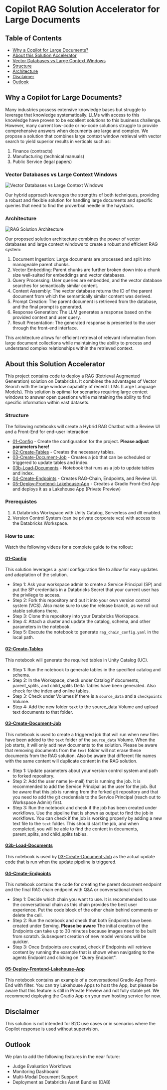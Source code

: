 # Copilot RAG Solution Accelerator for Large Documents

## Table of Contents
* [Why a Copilot for Large Documents?](#why-a-copilot-for-large-documents)
* [About this Solution Accelerator](#about-this-solution-accelerator)
* [Vector Databases vs Large Context Windows](#vector-databases-vs-large-context-windows)
* [Structure](#structure)
* [Architecture](#architecture)
* [Disclaimer](#disclaimer)
* [Outlook](#outlook)

## Why a Copilot for Large Documents?
Many industries possess extensive knowledge bases but struggle to leverage that knowledge systematically. LLMs with access to this knowledge have proven to be excellent solutions to this business challenge. However, many current low-code or no-code solutions struggle to provide comprehensive answers when documents are large and complex. We propose a solution that combines large context window retrieval with vector search to yield superior results in verticals such as:

1. Finance (contracts)
2. Manufacturing (technical manuals)
3. Public Service (legal papers)

### Vector Databases vs Large Context Windows

![Vector Databases vs Large Context Windows](img/vector-db-vs-large-context.webp)

Our hybrid approach leverages the strengths of both techniques, providing a robust and flexible solution for handling large documents and specific queries that need to find the proverbial needle in the haystack.

### Architecture

![RAG Solution Architecture](img/hybrid-rag.webp)

Our proposed solution architecture combines the power of vector databases and large context windows to create a robust and efficient RAG system:

1. Document Ingestion: Large documents are processed and split into manageable parent chunks.
2. Vector Embedding: Parent chunks are further broken down into a chunk size well-suited for embeddings and vector databases.
3. Query Processing: User queries are embedded, and the vector database searches for semantically similar content.
4. Context Assembly: The vector database returns the ID of the parent document from which the semantically similar content was derived.
5. Prompt Creation: The parent document is retrieved from the database, and the final prompt is generated.
6. Response Generation: The LLM generates a response based on the provided context and user query.
7. Result Presentation: The generated response is presented to the user through the front-end interface.

This architecture allows for efficient retrieval of relevant information from large document collections while maintaining the ability to process and understand complex relationships within the retrieved context.

## About this Solution Accelerator
This project contains code to deploy a RAG (Retrieval Augmented Generation) solution on Databricks. It combines the advantages of Vector Search with the large window capability of recent LLMs (Large Language Models). This solution is optimal for scenarios requiring large context windows to answer open questions while maintaining the ability to find specific information within vast datasets.

### Structure
The following notebooks will create a Hybrid RAG Chatbot with a Review UI and a Front-End for end-user interaction:

* [01-Config](./01-Config.py) - Create the configuration for the project. **Please adjust parameters here!**
* [02-Create-Tables](./02-Create-Tables.py) - Creates the necessary tables.
* [03-Create-Document-Job](./03-Create-Document-Job.py) - Creates a job that can be scheduled or triggered to update tables and index.
* [03b-Load-Documents](./03b-Load-Documents.py) - Notebook that runs as a job to update tables and index.
* [04-Create-Endpoints](./04-Create-Endpoints.py) - Creates RAG-Chain, Endpoints, and Review UI.
* [05-Deploy-Frontend-Lakehouse-App](./05-Deploy-Frontend-Lakehouse-App.py) - Creates a Gradio Front-End App and deploys it as a Lakehouse App (Private Preview)

### Prerequistes
1. A Databricks Workspace with Unity Catalog, Serverless and dlt enabled.
2. Version Control System (can be private corporate vcs) with access to the Databricks Workspace.
   

### How to use:
Watch the following videos for a complete guide to the rollout:

#### [01-Config](./01-Config.py)
This solution leverages a .yaml configuration file to allow for easy updates and adaptation of the solution. 
* Step 1: Ask your workspace admin to create a Service Principal (SP) and put the SP credentials in a Databricks Secret that your current user has the privilege to access.
* Step 2: Fork this repository and put it into your own version control system (VCS). Also make sure to use the release branch, as we roll out stable solutions there.
* Step 3: Clone this repository into your Databricks Workspace. 
* Step 4: Attach a cluster and update the catalog, schema, and other parameters in the notebook.
* Step 5: Execute the notebook to generate `rag_chain_config.yaml` in the local path. 

#### [02-Create-Tables](./02-Create-Tables.py)
This notebook will generate the required tables in Unity Catalog (UC). 
* Step 1: Run the notebook to generate tables in the specified catalog and schema.
* Step 2: In the Workspace, check under Catalog if documents, parent_splits, and child_splits Delta Tables have been generated. Also check for the index and online tables.
* Step 3: Check under Volumes if there is a `source_data` and a `checkpoints` Volume.
* Step 4: Add the new folder `text` to the source_data Volume and upload text documents to that folder.

#### [03-Create-Document-Job](./03-Create-Document-Job.py) 
This notebook is used to create a triggered job that will run when new files have been added to the `text` folder of the `source_data` Volume. When the job starts, it will only add new documents to the solution. Please be aware that removing documents from the `text` folder will not erase these documents from the RAG solution. Also be aware that different file names with the same content will duplicate content in the RAG solution. 
* Step 1: Update parameters about your version control system and path to forked repository.
* Step 2: Add the user name (e-mail) that is running the job. It is recommended to add the Service Principal as the user for the job. But be aware that this job is running from the forked git repository and that you need to add the git credentials to the Service Principal (reach out to Workspace Admin) first.
* Step 3: Run the notebook and check if the job has been created under workflows. Use the pipeline that is shown as output to find the job in workflows. You can check if the job is working properly by adding a new text file to the `text` folder. This should start the job, and when completed, you will be able to find the content in documents, parent_splits, and child_splits tables.  

#### [03b-Load-Documents](./03b-Load-Documents.py)
This notebook is used by [03-Create-Document-Job](./03-Create-Document-Job.py) as the actual update code that is run when the update pipeline is triggered. 

#### [04-Create-Endpoints](./04-Create-Endpoints.py)
This notebook contains the code for creating the parent document endpoint and the final RAG chain endpoint with Q&A or conversational chain. 

* Step 1: Decide which chain you want to use. It is recommended to use the conversational chain as this chain provides the best user experience. Put the code block of the other chain behind comments or delete the cell.
* Step 2: Run the notebook and check that both Endpoints have been created under Serving. **Please be aware** The initial creation of the Endpoints can take up to 30 minutes because images need to be built from scratch. Subsequent creation of new model versions will be quicker.
* Step 3: Once Endpoints are created, check if Endpoints will retrieve content by running the example that is shown when navigating to the agents Endpoint and clicking on "Query Endpoint".

#### [05-Deploy-Frontend-Lakehouse-App](./05-Deploy-Frontend-Lakehouse-App.py)
This notebook contains an example of a conversational Gradio App Front-End with filter. You can try Lakehouse Apps to host the App, but please be aware that this feature is still in Private Preview and not fully stable yet. We recommend deploying the Gradio App on your own hosting service for now.

## Disclaimer 
This solution is not intended for B2C use cases or in scenarios where the Copilot response is used without supervision.

## Outlook
We plan to add the following features in the near future:

* Judge Evaluation Workflows
* Monitoring Dashboard
* Multi-Modal Document Support
* Deployment as Databricks Asset Bundles (DAB)
